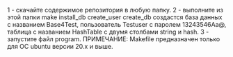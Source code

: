 1 - скачайте содержимое репозитория в любую папку.
2 - выполните из этой папки make install_db create_user create_db создастся база данных с названием Base4Test, пользователь Testuser с паролем 13243546Aa@, таблица с названием HashTable c двумя столбами string и hash.
3 - запустите файл program.
ПРИМЕЧАНИЕ: Makefile предназначен только для ОС ubuntu версии 20.х и выше.
